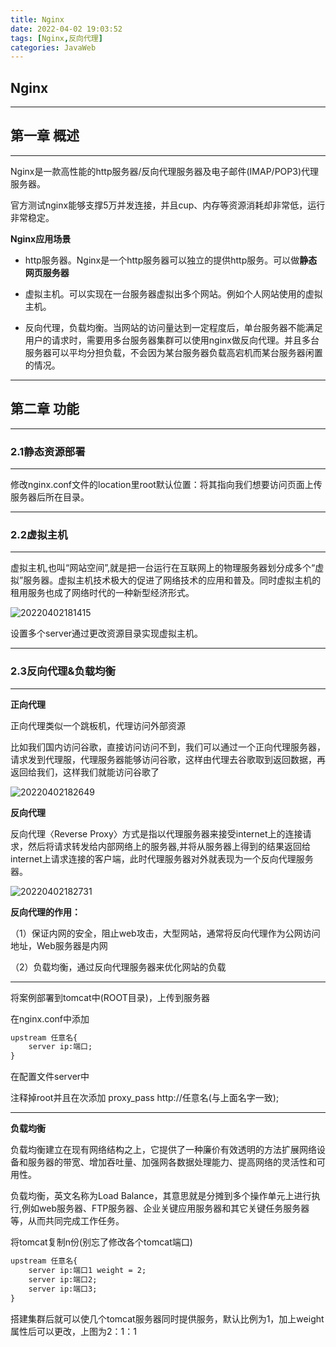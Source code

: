 ```yaml
---
title: Nginx
date: 2022-04-02 19:03:52
tags: [Nginx,反向代理]
categories: JavaWeb
---
```


## Nginx

------

## 第一章   概述

-----

Nginx是一款高性能的http服务器/反向代理服务器及电子邮件(IMAP/POP3)代理服务器。

官方测试nginx能够支撑5万并发连接，并且cup、内存等资源消耗却非常低，运行非常稳定。

**Nginx应用场景**

* http服务器。Nginx是一个http服务器可以独立的提供http服务。可以做**静态网页服务器**

* 虚拟主机。可以实现在一台服务器虚拟出多个网站。例如个人网站使用的虚拟主机。
* 反向代理，负载均衡。当网站的访问量达到一定程度后，单台服务器不能满足用户的请求时，需要用多台服务器集群可以使用nginx做反向代理。并且多台服务器可以平均分担负载，不会因为某台服务器负载高宕机而某台服务器闲置的情况。

---------

## 第二章   功能

-----

### 2.1静态资源部署

--------

修改nginx.conf文件的location里root默认位置：将其指向我们想要访问页面上传服务器后所在目录。

-----

### 2.2虚拟主机

-------

虚拟主机,也叫“网站空间”,就是把一台运行在互联网上的物理服务器划分成多个“虚拟”服务器。虚拟主机技术极大的促进了网络技术的应用和普及。同时虚拟主机的租用服务也成了网络时代的一种新型经济形式。

![20220402181415](https://tonkyshan.cn/img/20220402181415.png)

设置多个server通过更改资源目录实现虚拟主机。

----

### 2.3反向代理&负载均衡

--------

**正向代理**

正向代理类似一个跳板机，代理访问外部资源

比如我们国内访问谷歌，直接访问访问不到，我们可以通过一个正向代理服务器，请求发到代理服，代理服务器能够访问谷歌，这样由代理去谷歌取到返回数据，再返回给我们，这样我们就能访问谷歌了

![20220402182649](https://tonkyshan.cn/img/20220402182649.png)

**反向代理**

反向代理〈Reverse Proxy〉方式是指以代理服务器来接受internet上的连接请求，然后将请求转发给内部网络上的服务器,并将从服务器上得到的结果返回给 internet上请求连接的客户端，此时代理服务器对外就表现为一个反向代理服务器。

![20220402182731](https://tonkyshan.cn/img/20220402182731.png)

**反向代理的作用：**

（1）保证内网的安全，阻止web攻击，大型网站，通常将反向代理作为公网访问地址，Web服务器是内网

（2）负载均衡，通过反向代理服务器来优化网站的负载

------

将案例部署到tomcat中(ROOT目录)，上传到服务器

在nginx.conf中添加

```xml
upstream 任意名{
	server ip:端口;
}
```

在配置文件server中

注释掉root并且在次添加 proxy_pass  http://任意名(与上面名字一致);

-------

**负载均衡**

负载均衡建立在现有网络结构之上，它提供了一种廉价有效透明的方法扩展网络设备和服务器的带宽、增加吞吐量、加强网各数据处理能力、提高网络的灵活性和可用性。

负载均衡，英文名称为Load Balance，其意思就是分摊到多个操作单元上进行执行,例如web服务器、FTP服务器、企业关键应用服务器和其它关键任务服务器等，从而共同完成工作任务。

将tomcat复制n份(别忘了修改各个tomcat端口)

```xml
upstream 任意名{
	server ip:端口1 weight = 2;
	server ip:端口2;
	server ip:端口3;
}
```

搭建集群后就可以使几个tomcat服务器同时提供服务，默认比例为1，加上weight属性后可以更改，上图为2：1：1
